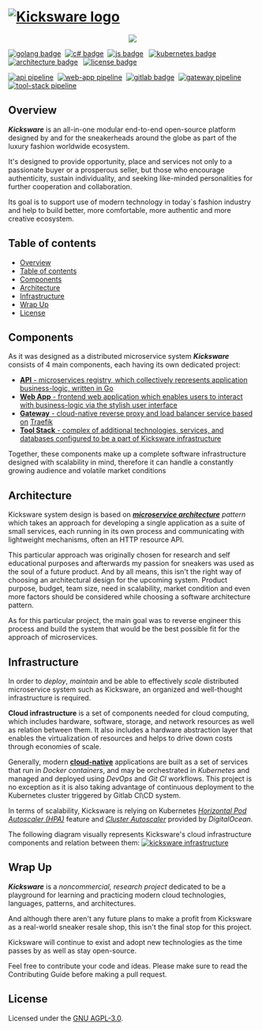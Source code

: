 # [![Kicksware logo][]][Kicksware url]

<p align="center">
	<a href="https://kicksware.com">
		<img src="https://img.shields.io/website?label=Visit%20website&down_message=unavailable&up_color=teal&up_message=kicksware.com%20%7C%20online&url=https%3A%2F%2Fhealth.kicksware.com/ready">
	</a>
</p>

[![golang badge]](https://golang.org)&nbsp;
[![c# badge]](https://dotnet.microsoft.com/apps/aspnet)&nbsp;
[![js badge]](https://jamstack.org)&ensp;
[![kubernetes badge]](https://kubernetes.io)&nbsp;
[![architecture badge]][microservice article]&ensp;
[![license badge]](https://www.gnu.org/licenses/agpl-3.0)

[![api pipeline]](https://ci.kicksware.com/kicksware/api/-/commits/master)&nbsp;
[![web-app pipeline]](https://ci.kicksware.com/kicksware/web-app/-/commits/master)&nbsp;
[![gitlab badge]](https://ci.kicksware.com/kicksware/kicksware-platform)&nbsp;
[![gateway pipeline]](https://ci.kicksware.com/kicksware/gateway/-/commits/master)&nbsp;
[![tool-stack pipeline]](https://ci.kicksware.com/kicksware/tool-stack/-/commits/master)&nbsp;

## Overview

_**Kicksware**_ is an all-in-one modular end-to-end open-source platform designed by and for the sneakerheads around the globe as part of the luxury fashion worldwide ecosystem.

It's designed to provide opportunity, place and services not only to a passionate buyer or a prosperous seller, but those who encourage authenticity, sustain individuality, and seeking like-minded personalities for further cooperation and collaboration.

Its goal is to support use of modern technology in today`s fashion industry and help to build better, more comfortable, more authentic and more creative ecosystem.

## Table of contents

* [Overview](#overview)
* [Table of contents](#table-of-contents)
* [Components](#components)
* [Architecture](#architecture)
* [Infrastructure](#infrastructure)
* [Wrap Up](#wrap-up)
* [License](#license)

## Components

As it was designed as a distributed microservice system _**Kicksware**_ consists of 4 main components, each having its own dedicated project:

* [**API** - microservices registry, which collectively represents application business-logic, written in Go][api repo]
* [**Web App** - frontend web application which enables users to interact with business-logic via the stylish user interface][web-app repo]
* [**Gateway** - cloud-native reverse proxy and load balancer service based on][gateway repo] [Traefik][traefik repo]
* [**Tool Stack** - complex of additional technologies, services, and databases configured to be a part of Kicksware infrastructure][tool-stack repo]

Together, these components make up a complete software infrastructure designed with scalability in mind, therefore it can handle a constantly growing audience and volatile market conditions

## Architecture

Kicksware system design is based on _[**microservice architecture**][microservice article] pattern_ which takes an approach for developing a single application as a suite of small services, each running in its own process and communicating with lightweight mechanisms, often an HTTP resource API.

This particular approach was originally chosen for research and self educational purposes and afterwards my passion for sneakers was used as the soul of a future product. And by all means, this isn't the right way of choosing an architectural design for the upcoming system. Product purpose, budget, team size, need in scalability, market condition and even more factors should be considered while choosing a software architecture pattern.

As for this particular project, the main goal was to reverse engineer this process and build the system that would be the best possible fit for the approach of microservices.

## Infrastructure

In order to _deploy_, _maintain_ and be able to effectively _scale_ distributed microservice system such as Kicksware, an organized and well-thought infrastructure is required.

**Cloud infrastructure** is a set of components needed for cloud computing, which includes hardware, software, storage, and network resources as well as relation between them. It also includes a hardware abstraction layer that enables the virtualization of resources and helps to drive down costs through economies of scale.

Generally, modern [**cloud-native**][cloud-native] applications are built as a set of services that run in _Docker containers_, and may be orchestrated in _Kubernetes_ and managed and deployed using _DevOps_ and _Git CI_ workflows. This project is no exception as it is also taking advantage of continuous deployment to the Kubernetes cluster triggered by Gitlab CI\CD system.

In terms of scalability, Kicksware is relying on Kubernetes [_Horizontal Pod Autoscaler (HPA)_][k8s hpa] feature and [_Cluster Autoscaler_][digitalocean-vna] provided by _DigitalOcean_.

The following diagram visually represents Kicksware's cloud infrastructure components and relation between them:
[![kicksware infrastructure][]][kicksware-cloudcraft]

## Wrap Up

_**Kicksware**_ is a _noncommercial, research project_ dedicated to be a playground for learning and practicing modern cloud technologies, languages, patterns, and architectures.

And although there aren't any future plans to make a profit from Kicksware as a real-world sneaker resale shop, this isn't the final stop for this project.

Kicksware will continue to exist and adopt new technologies as the time passes by as well as stay open-source.

Feel free to contribute your code and ideas. Please make sure to read the Contributing Guide before making a pull request.

## License

Licensed under the [GNU AGPL-3.0][license file].

[kicksware logo]: https://ci.kicksware.com/kicksware/kicksware-platform/-/raw/master/assets/repo-logo.png
[kicksware url]: https://kicksware.com

[api repo]: https://github.com/timoth-y/kicksware-api
[web-app repo]: https://github.com/timoth-y/kicksware-web-app
[gateway repo]: https://github.com/timoth-y/kicksware-gateway
[tool-stack repo]: https://github.com/timoth-y/kicksware-tool-stack

[Website badge]: https://img.shields.io/website?label=Visit%20website&down_message=unavailable&up_color=teal&up_message=kicksware.com%20%7C%20online&url=https%3A%2F%2Fkicksware.com
[golang badge]: https://img.shields.io/badge/Code-Golang-informational?style=flat&logo=go&logoColor=white&color=6AD7E5
[c# badge]: https://img.shields.io/badge/Code-C%23-informational?style=flat&logo=c-sharp&logoColor=white&color=1E9E25
[js badge]: https://img.shields.io/badge/Code-JavaScript-informational?style=flat&logo=javascript&logoColor=white&color=F7E018
[license badge]: https://img.shields.io/badge/License-AGPL%20v3-blue.svg?color=teal
[architecture badge]: https://img.shields.io/badge/Architecture-Microservices-informational?style=flat&logo=opslevel&logoColor=white&color=teal
[kubernetes badge]: https://img.shields.io/badge/DevOps-Kubernetes-informational?style=flat&logo=kubernetes&logoColor=white&color=316DE6
[gitlab badge]: https://img.shields.io/badge/CI-Gitlab_CE-informational?style=flat&logo=gitlab&logoColor=white&color=FCA326

[api pipeline]: https://ci.kicksware.com/kicksware/api/badges/master/pipeline.svg?key_text=API%20|%20pipeline&key_width=85
[web-app pipeline]: https://ci.kicksware.com/kicksware/web-app/badges/master/pipeline.svg?key_text=Web%20App%20|%20pipeline&key_width=115
[gateway pipeline]: https://ci.kicksware.com/kicksware/gateway/badges/master/pipeline.svg?key_text=Gateway%20|%20pipeline&key_width=115
[tool-stack pipeline]: https://ci.kicksware.com/kicksware/tool-stack/badges/master/pipeline.svg?key_text=Tool%20Stack%20|%20pipeline&key_width=125

[traefik repo]: https://github.com/traefik/traefik/blob/master/README.md
[microservice article]: https://martinfowler.com/articles/microservices.html

[kicksware infrastructure]: https://raw.githubusercontent.com/timoth-y/kicksware-platform/master/assets/kicksware-infrastructure.png
[kicksware-cloudcraft]: https://app.cloudcraft.co/view/06c423b0-2024-47da-a929-135244424429?key=0JqqeWiD_Jx4skCCQIvLFA
[cloud-native]: https://www.cncf.io/
[k8s hpa]: https://kubernetes.io/docs/tasks/run-application/horizontal-pod-autoscale/
[digitalocean-vna]: https://www.digitalocean.com/docs/kubernetes/how-to/autoscale/

[license file]: https://github.com/timoth-y/kicksware-platform/blob/master/LICENSE